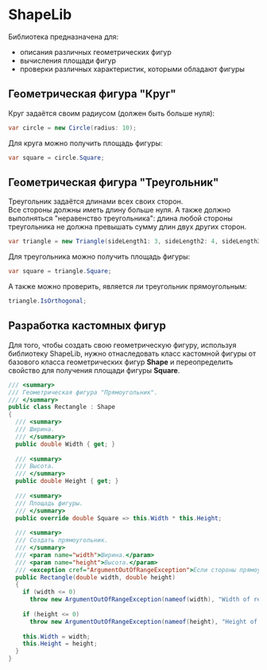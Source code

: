 # ShapeLib
Библиотека предназначена для:
* описания различных геометрических фигур
* вычисления площади фигур
* проверки различных характеристик, которыми обладают фигуры

## Геометрическая фигура "Круг"
Круг задаётся своим радиусом (должен быть больше нуля):
```csharp
var circle = new Circle(radius: 10);
```
Для круга можно получить площадь фигуры:
```csharp
var square = circle.Square;
```
## Геометрическая фигура "Треугольник"
Треугольник задаётся длинами всех своих сторон.  
Все стороны должны иметь длину больше нуля. А также должно выполняться "неравенство треугольника": длина любой стороны треугольника не должна превышать сумму длин двух других сторон.
```csharp
var triangle = new Triangle(sideLength1: 3, sideLength2: 4, sideLength3: 5)
```
Для треугольника можно получить площадь фигуры:
```csharp
var square = triangle.Square;
```
А также можно проверить, является ли треугольник прямоугольным:
```csharp
triangle.IsOrthogonal;
```

## Разработка кастомных фигур
Для того, чтобы создать свою геометрическую фигуру, используя библиотеку ShapeLib, нужно отнаследовать класс кастомной фигуры от базового класса геометрических фигур **Shape** и переопределить свойство для получения площади фигуры **Square**.
```csharp
/// <summary>
/// Геометрическая фигура "Прямоугольник".
/// </summary>
public class Rectangle : Shape
{
  /// <summary>
  /// Ширина.
  /// </summary>
  public double Width { get; }
  
  /// <summary>
  /// Высота.
  /// </summary>
  public double Height { get; }
  
  /// <summary>
  /// Площадь фигуры.
  /// </summary>
  public override double Square => this.Width * this.Height;
  
  /// <summary>
  /// Создать прямоугольник.
  /// </summary>
  /// <param name="width">Ширина.</param>
  /// <param name="height">Высота.</param>
  /// <exception cref="ArgumentOutOfRangeException">Если стороны прямоугольника меньше либо равны нулю.</exception>
  public Rectangle(double width, double height)
  {
    if (width <= 0)
      throw new ArgumentOutOfRangeException(nameof(width), "Width of rectangle should be positive");
    
    if (height <= 0)
      throw new ArgumentOutOfRangeException(nameof(height), "Height of rectangle should be positive");
  
    this.Width = width;
    this.Height = height;
  }
}
```
